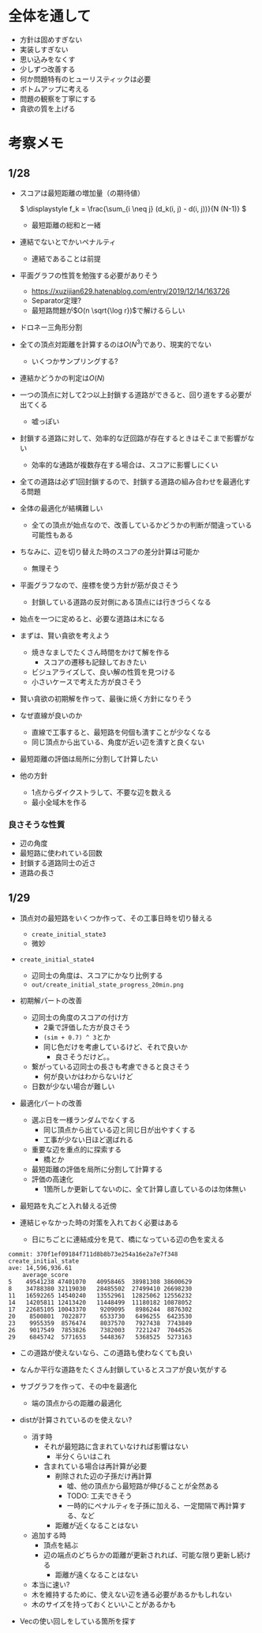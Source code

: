 # 全体を通して

- 方針は固めすぎない
- 実装しすぎない
- 思い込みをなくす
- 少しずつ改善する
- 何か問題特有のヒューリスティックは必要
- ボトムアップに考える
- 問題の観察を丁寧にする
- 貪欲の質を上げる

# 考察メモ

## 1/28

- スコアは最短距離の増加量（の期待値）

    $
    \displaystyle f_k = \frac{\sum_{i \neq j} (d_k(i, j) - d(i, j))}{N (N-1)}
    $

    - 最短距離の総和と一緒

- 連結でないとでかいペナルティ
    - 連結であることは前提
- 平面グラフの性質を勉強する必要がありそう
    - https://xuzijian629.hatenablog.com/entry/2019/12/14/163726
    - Separator定理?
    - 最短路問題が$O(n \sqrt{\log r})$で解けるらしい
- ドロネー三角形分割

- 全ての頂点対距離を計算するのは$O(N ^ 3)$であり、現実的でない
    - いくつかサンプリングする?
- 連結かどうかの判定は$O(N)$

- 一つの頂点に対して2つ以上封鎖する道路ができると、回り道をする必要が出てくる
    - 嘘っぽい
- 封鎖する道路に対して、効率的な迂回路が存在するときはそこまで影響がない
    - 効率的な通路が複数存在する場合は、スコアに影響しにくい

- 全ての道路は必ず1回封鎖するので、封鎖する道路の組み合わせを最適化する問題

- 全体の最適化が結構難しい
    - 全ての頂点が始点なので、改善しているかどうかの判断が間違っている可能性もある
- ちなみに、辺を切り替えた時のスコアの差分計算は可能か
    - 無理そう

- 平面グラフなので、座標を使う方針が筋が良さそう
    - 封鎖している道路の反対側にある頂点には行きづらくなる
- 始点を一つに定めると、必要な道路は木になる

- まずは、賢い貪欲を考えよう
    - 焼きなましでたくさん時間をかけて解を作る
        - スコアの遷移も記録しておきたい
    - ビジュアライズして、良い解の性質を見つける
    - 小さいケースで考えた方が良さそう
- 賢い貪欲の初期解を作って、最後に焼く方針になりそう
- なぜ直線が良いのか
    - 直線で工事すると、最短路を何個も潰すことが少なくなる
    - 同じ頂点から出ている、角度が近い辺を潰すと良くない
- 最短距離の評価は局所に分割して計算したい
- 他の方針
    - 1点からダイクストラして、不要な辺を数える
    - 最小全域木を作る

### 良さそうな性質

- 辺の角度
- 最短路に使われている回数
- 封鎖する道路同士の近さ
- 道路の長さ

## 1/29

- 頂点対の最短路をいくつか作って、その工事日時を切り替える
    - `create_initial_state3`
    - 微妙
- `create_initial_state4`
    - 辺同士の角度は、スコアにかなり比例する
    - `out/create_initial_state_progress_20min.png`

- 初期解パートの改善
    - 辺同士の角度のスコアの付け方
        - 2乗で評価した方が良さそう
        - `(sim + 0.7) ^ 3`とか
        - 同じ色だけを考慮しているけど、それで良いか
            - 良さそうだけど。。
    - 繋がっている辺同士の長さも考慮できると良さそう
        - 何が良いかはわからないけど
    - 日数が少ない場合が難しい
- 最適化パートの改善
    - 選ぶ日を一様ランダムでなくする
        - 同じ頂点から出ている辺と同じ日が出やすくする
        - 工事が少ない日ほど選ばれる
    - 重要な辺を重点的に探索する
        - 橋とか
    - 最短距離の評価を局所に分割して計算する
    - 評価の高速化
        - 1箇所しか更新してないのに、全て計算し直しているのは勿体無い

- 最短路を丸ごと入れ替える近傍
- 連結じゃなかった時の対策を入れておく必要はある
    - 日にちごとに連結成分を見て、橋になっている辺の色を変える

```
commit: 370f1ef09184f711d8b8b73e254a16e2a7e7f348
create_initial_state
ave: 14,596,936.61
    average_score
5    49541238 47401070   40958465  38981308 38600629
8    34788380 32119030   28485502  27499410 26698230
11   16592265 14540240   13552961  12825062 12556232
14   14205811 12413420   11448499  11180182 10878052
17   22685105 10043370    9209095   8986244  8876302
20    8500801  7022877    6533730   6496255  6423530
23    9955359  8576474    8037570   7927438  7743849
26    9017549  7853826    7382003   7221247  7044526
29    6845742  5771653    5448367   5368525  5273163
```

- この道路が使えないなら、この道路も使わなくても良い
- なんか平行な道路をたくさん封鎖しているとスコアが良い気がする

- サブグラフを作って、その中を最適化
    - 端の頂点からの距離の最適化

- distが計算されているのを使えない?
    - 消す時
        - それが最短路に含まれていなければ影響はない
            - 半分くらいはこれ
        - 含まれている場合は再計算が必要
            - 削除された辺の子孫だけ再計算
                - 嘘、他の頂点から最短路が伸びることが全然ある
                - TODO: 工夫できそう
                - 一時的にペナルティを子孫に加える、一定間隔で再計算する、など
            - 距離が近くなることはない
    - 追加する時
        - 頂点を結ぶ
        - 辺の端点のどちらかの距離が更新されれば、可能な限り更新し続ける
            - 距離が遠くなることはない
    - 本当に速い?
    - 木を維持するために、使えない辺を通る必要があるかもしれない
    - 木のサイズを持っておくといいことがあるかも

- Vecの使い回しをしている箇所を探す